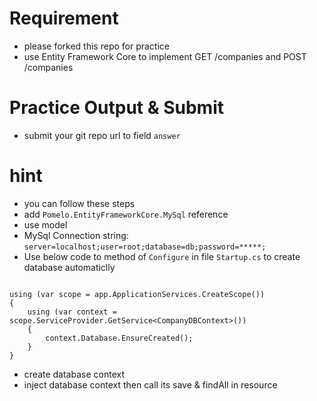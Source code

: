 # Requirement
* please forked this repo for practice
* use Entity Framework Core to implement GET /companies and POST /companies

# Practice Output & Submit
* submit your git repo url to field `answer`

# hint
* you can follow these steps
* add `Pomelo.EntityFrameworkCore.MySql` reference
* use model
* MySql Connection string: `server=localhost;user=root;database=db;password=*****;`
* Use below code to method of `Configure` in file `Startup.cs` to create database automaticlly
```

using (var scope = app.ApplicationServices.CreateScope())
{
    using (var context = scope.ServiceProvider.GetService<CompanyDBContext>())
    {
        context.Database.EnsureCreated();
    }
}
```
* create database context
* inject database context then call its save & findAll in resource



